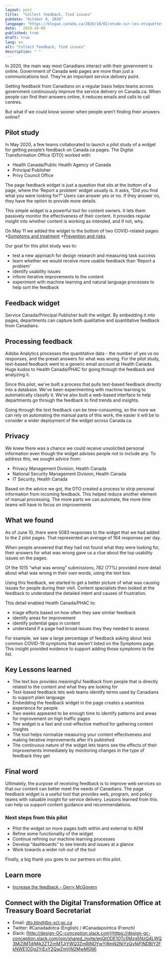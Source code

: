 ```yaml
---
layout: post
title:  "Collect feedback, find issues"
pubdate: "October 8, 2020"
langpage: "https://blogue.canada.ca/2020/10/02/etude-sur-les-etiquettes.html"
date:   2020-10-08
published: true
draft: true
lang: en
alt: "Collect feedback, find issues"
description: " "
---
```

In 2020, the main way most Canadians interact with their government is online. Government of Canada web pages are more than just a communications tool. They’re an important service delivery point. 

Getting feedback from Canadians on a regular basis helps teams across government continuously improve the service delivery on Canada.ca. When people can find their answers online, it reduces emails and calls to call centres. 

But what if we could know sooner when people aren’t finding their answers online? 

## Pilot study

In May 2020, a few teams collaborated to launch a pilot study of a widget for getting people’s feedback on Canada.ca pages. The Digital Transformation Office (DTO) worked with: 
* Health Canada/Public Health Agency of Canada 
* Principal Publisher
* Privy Council Office 

The page feedback widget is just a question that sits at the bottom of a page, where the ‘Report a problem’ widget usually is. It asks, “Did you find what you were looking for?” Users can answer yes or no. If they answer no, they have the option to provide more details.

This simple widget is a powerful tool for content owners. It lets them passively monitor the effectiveness of their content. It provides regular insight into whether content is working as intended, and if not, why. 

On May 11 we added the widget to the bottom of two COVID-related pages:
*[Symptoms and treatment](https://www.canada.ca/en/public-health/services/diseases/2019-novel-coronavirus-infection/symptoms.html) 
*[Prevention and risks](https://www.canada.ca/en/public-health/services/diseases/2019-novel-coronavirus-infection/prevention-risks.html)  

Our goal for this pilot study was to:

* test a new approach for design research and measuring task success
* learn whether we would receive more usable feedback than ‘Report a problem’ 
* identify usability issues 
* inform iterative improvements to the content 
* experiment with machine learning and natural language processes to help sort the feedback

## Feedback widget

Service Canada/Principal Publisher built the widget.  By embedding it into pages, departments can capture both qualitative and quantitative feedback from Canadians. 

## Processing feedback

Adobe Analytics processes the quantitative data - the number of yes vs no responses, and the preset answers for what was wrong. For the pilot study, text-based feedback went to a generic email account at Health Canada. Huge kudos to Health Canada/PHAC for going through the feedback and analyzing it.

Since this pilot, we’ve built a process that pulls text-based feedback directly into a database. We've been experimenting with machine learning to automatically classify it.  We’ve also built a web-based interface to help departments go through the feedback to find trends and insights.

Going through the text feedback can be time-consuming, so the more we can rely on automating the manual parts of this work, the easier it will be to consider a wider deployment of the widget across Canada.ca.

## Privacy

We knew there was a chance we could receive unsolicited personal information even though the widget advises people not to include any. To address this, we sought advice from:
* Privacy Management Division, Health Canada
* National Security Management Division, Health Canada
* IT Security, Health Canada
 
Based on the advice we got, the DTO created a process to strip personal information from incoming feedback. This helped reduce another element of manual processing. The more parts we can automate, the more time teams will have to focus on improvements

## What we found

As of June 10, there were 5083 responses to the widget that we had added to the 2 pilot pages. That represented an average of 164 responses per day.

When people answered that they had not found what they were looking for, their answers for what was wrong gave us a clue about the top usability issues on the pages. 

Of the 1015 “what was wrong” submissions, 782 (77%) provided more detail about what was wrong in their own words, using the text box.  

Using this feedback, we started to get a better picture of what was causing issues for people during their visit.  Content specialists then looked at the feedback to understand the detailed intent and causes of frustration.

This detail enabled Health Canada/PHAC to: 
* triage efforts based on how often they saw similar feedback
* identify areas for improvement
* identify potential gaps in content
* understand if a page had broad issues they they needed to assess

For example, we saw a large percentage of feedback asking about less common COVID-19 symptoms that weren’t listed on the Symptoms page. This insight provided evidence to support adding those symptoms to the list.

## Key Lessons learned

* The text box provides meaningful feedback from people that is directly related to the content and what they are looking for
* Text-based feedback lets web teams identify terms used by Canadians to support plain language 
* Embedding the feedback widget in the page creates a seamless experience for people
* Two weeks appeared to be enough time to identify patterns and areas for improvement on high traffic pages
* The widget is a fast and cost-effective method for gathering content insights
* The tool helps normalize measuring your content effectiveness and making iterative improvements after it’s published
* The continuous nature of the widget lets teams see the effects of their improvements immediately by monitoring changes in the type of feedback they get  

## Final word

Ultimately, the purpose of receiving feedback is to improve web services so that our content can better meet the needs of Canadians. The page feedback widget is a useful tool that provides web, program, and policy teams with valuable insight for service delivery. Lessons learned from this can help us support content guidance and recommendations.

### Next steps from this pilot

* Pilot the widget on more pages both within and external to AEM
* Refine some functionality of the widget
* Continue refining our machine learning processes
* Develop “dashboards” to see trends and issues at a glance
* Work towards a wider roll-out of the tool

Finally, a big thank you goes to our partners on this pilot. 

## Learn more

* [Increase the feedback - Gerry McGovern](https://medium.com/@gerrymcgovern/increase-the-feedback-3a0d4c904762)

## Connect with the Digital Transformation Office at Treasury Board Secretariat

* Email: [dto.btn@tbs-sct.gc.ca](mailto:dto.btn@tbs-sct.gc.ca)
* Twitter: #Canadadotca (English) / #Canadapointca (French)
* Slack: [http://design-GC-conception.slack.com](https://design-gc-conception.slack.com/join/shared_invite/enQtODE1OTc5Mzg5NzQ4LWQ3MjZjMTdjMjk2ZTZmMTJjYWQ3ZmRiNDYwYjRmN2NjYzQyNjFlNDBlY2FkNWE1ODg2YjExY2QwZmVjN2MwMGM)
